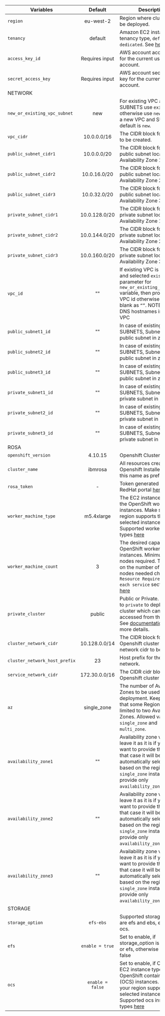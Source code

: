 | Variables             | Default       | Description          |
| --------------------- | :-----------: | -------------------- |
| `region` | eu-west-2 | Region where cluster would be deployed. |
| `tenancy` | default | Amazon EC2 instances tenancy type, `default / dedicated`. See [here](https://docs.aws.amazon.com/AWSEC2/latest/UserGuide/dedicated-instance.html) |
| `access_key_id` | Requires input | AWS account access key id for the current user account. |
| `secret_access_key` | Requires input | AWS account secret access key for the current user account. |
| NETWORK |
| `new_or_existing_vpc_subnet` | new | For existing VPC and SUBNETS use `exist` otherwise use `new` to create a new VPC and SUBNETS, default is `new`. |
| `vpc_cidr` | 10.0.0.0/16 | The CIDR block for the VPC to be created. |
| `public_subnet_cidr1` | 10.0.0.0/20 | The CIDR block for the public subnet located in Availability Zone 1. |
| `public_subnet_cidr2` | 10.0.16.0/20 | The CIDR block for the public subnet located in Availability Zone 2. |
| `public_subnet_cidr3` | 10.0.32.0/20 | The CIDR block for the public subnet located in Availability Zone 3. |
| `private_subnet_cidr1` | 10.0.128.0/20 | The CIDR block for the private subnet located in Availability Zone 1. |
| `private_subnet_cidr2` | 10.0.144.0/20 | The CIDR block for the private subnet located in Availability Zone 2. |
| `private_subnet_cidr3` | 10.0.160.0/20 | The CIDR block for the private subnet located in Availability Zone 3. |
| `vpc_id` | "" | If existing VPC is to be used and selected `exist` as input parameter for `new_or_existing_vpc_subnet` variable, then provide a VPC id otherwise keep it blank as `“”`. NOTE: Enable DNS hostnames in existing VPC |
| `public_subnet1_id` | "" | In case of existing VPC and SUBNETS, Subnet Id for public subnet in zone 1 |
| `public_subnet2_id` | "" | In case of existing VPC and SUBNETS, Subnet Id for public subnet in zone 2 |
| `public_subnet3_id` | "" | In case of existing VPC and SUBNETS, Subnet Id for public subnet in zone 3 |
| `private_subnet1_id` | "" | In case of existing VPC and SUBNETS, Subnet Id for private subnet in zone 1 |
| `private_subnet2_id` | "" | In case of existing VPC and SUBNETS, Subnet Id for private subnet in zone 2 |
| `private_subnet3_id` | "" | In case of existing VPC and SUBNETS, Subnet Id for private subnet in zone 3 |
| ROSA |
| `openshift_version` | 4.10.15 | Openshift Cluster version |
| `cluster_name` | ibmrosa | All resources created by the Openshift Installer will have this name as prefix. |
| `rosa_token` | - | Token generated from the RedHat portal [here](https://cloud.redhat.com/openshift/token/rosa) |
| `worker_machine_type` | m5.4xlarge | The EC2 instance type for the OpenShift worker instances. Make sure your region supports the selected instance type.  Supported worker instance types [here](./INSTANCE-TYPES.md) |
| `worker_machine_count` | 3 | The desired capacity for the OpenShift worker node instances. Minimum of `3` nodes required. To decide on the number of worker nodes needed check `Resource Requirements for each service` section in [here](../README.md) |
| `private_cluster` | public | Public or Private. Set `public` to `private` to deploy a cluster which cannot be accessed from the internet. See [documentation](https://docs.openshift.com/container-platform/4.3/installing/installing_aws/installing-aws-private.html) for more details. |
| `cluster_network_cidr` | 10.128.0.0/14 | The CIDR block for the Openshift cluster overlay network cidr to be created. |
| `cluster_network_host_prefix` | 23 | Host prefix for the cluster network. |
| `service_network_cidr` | 172.30.0.0/16 | The CIDR cidr block for Openshift cluster  services |
| `az` | single_zone | The number of Availability Zones to be used for the deployment. Keep in mind that some Regions may be limited to two Availability Zones. Allowed values: `single_zone` and `multi_zone`. |
| `availability_zone1` | "" | Availability zone values, leave it as it is if you don't want to provide the value, in that case it will be automatically selected based on the region. For `single_zone` installation, provide only `availability_zone1` value. |
| `availability_zone2` | "" | Availability zone values, leave it as it is if you don't want to provide the value, in that case it will be automatically selected based on the region. For `single_zone` installation, provide only `availability_zone1` value. |
| `availability_zone3` | "" | Availability zone values, leave it as it is if you don't want to provide the value, in that case it will be automatically selected based on the region. For `single_zone` installation, provide only `availability_zone1` value. |
| STORAGE |
| `storage_option` |`efs-ebs` | Supported storage types are efs and ebs, efs only or ocs.|
| `efs` |`enable = true` | Set to enable, if storage_option is efs-ebs or efs, otherwise set it to false |
| `ocs` |`enable = false` | Set to enable, if OCS. The EC2 instance type for the OpenShift container storage (OCS) instances. Make sure your region supports the selected instance type. Supported ocs instance types [here](./INSTANCE-TYPES.md) |
